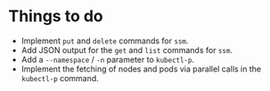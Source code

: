 # Things to do

* Implement `put` and `delete` commands for `ssm`.
* Add JSON output for the `get` and `list` commands for `ssm`.
* Add a `--namespace` / `-n` parameter to `kubectl-p`.
* Implement the fetching of nodes and pods via parallel calls in the `kubectl-p` command.
